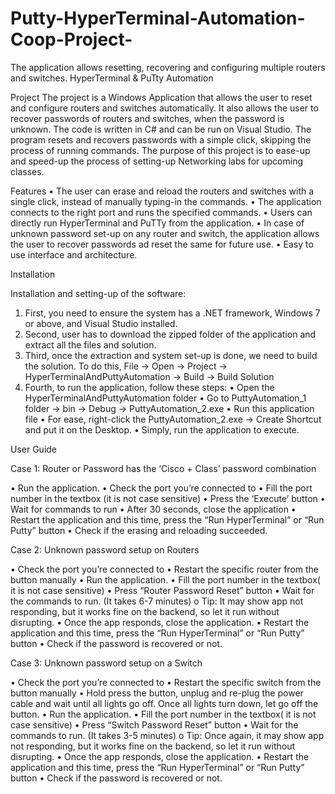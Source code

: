 # Putty-HyperTerminal-Automation-Coop-Project-
The application allows resetting, recovering and configuring multiple routers and switches. 
HyperTerminal & PuTty Automation

Project
The project is a Windows Application that allows the user to reset and configure routers and switches automatically. It also allows the user to recover passwords of routers and switches, when the password is unknown. The code is written in C# and can be run on Visual Studio. The program resets and recovers passwords with a simple click, skipping the process of running commands. The purpose of this project is to ease-up and speed-up the process of setting-up Networking labs for upcoming classes.

Features
•	The user can erase and reload the routers and switches with a single click, instead of manually typing-in the commands.
•	The application connects to the right port and runs the specified commands.
•	Users can directly run HyperTerminal and PuTTy from the application.
•	In case of unknown password set-up on any router and switch, the application allows the user to recover passwords ad reset the same for future use.
•	Easy to use interface and architecture. 


Installation

Installation and setting-up of the software:

1.	First, you need to ensure the system has a .NET framework, Windows 7 or above, and Visual Studio installed.
2.	Second, user has to download the zipped folder of the application and extract all the files and solution.
3.	Third, once the extraction and system set-up is done, we need to build the solution. To do this,
File -> Open -> Project -> HyperTerminalAndPuttyAutomation -> Build -> Build Solution
4.	Fourth, to run the application, follow these steps:
•	Open the HyperTerminalAndPuttyAutomation folder
•	Go to PuttyAutomation_1 folder -> bin -> Debug -> PuttyAutomation_2.exe
•	Run this application file
•	For ease, right-click the PuttyAutomation_2.exe -> Create Shortcut and put it on the Desktop.
•	Simply, run the application to execute.


User Guide

Case 1: Router or Password has the ‘Cisco + Class’ password combination

•	Run the application.
•	Check the port you’re connected to
•	Fill the port number in the textbox (it is not case sensitive)
•	Press the ‘Execute’ button
•	Wait for commands to run
•	After 30 seconds, close the application
•	Restart the application and this time, press the “Run HyperTerminal” or “Run Putty” button
•	Check if the erasing and reloading succeeded.

Case 2: Unknown password setup on Routers

•	Check the port you’re connected to
•	Restart the specific router from the button manually
•	Run the application.
•	Fill the port number in the textbox( it is not case sensitive)
•	Press “Router Password Reset” button
•	Wait for the commands to run. (It takes 6-7 minutes)
o	Tip: It may show app not responding, but it works fine on the backend, so let it run without disrupting.
•	Once the app responds, close the application.
•	Restart the application and this time, press the “Run HyperTerminal” or “Run Putty” button
•	Check if the password is recovered or not.

Case 3: Unknown password setup on a Switch

•	Check the port you’re connected to
•	Restart the specific switch from the button manually
•	Hold press the button, unplug and re-plug the power cable and wait until all lights go off. Once all lights turn down, let go off the button.
•	Run the application.
•	Fill the port number in the textbox( it is not case sensitive)
•	Press “Switch Password Reset” button
•	Wait for the commands to run. (It takes 3-5 minutes)
o	Tip: Once again, it may show app not responding, but it works fine on the backend, so let it run without disrupting.
•	Once the app responds, close the application.
•	Restart the application and this time, press the “Run HyperTerminal” or “Run Putty” button
•	Check if the password is recovered or not.
